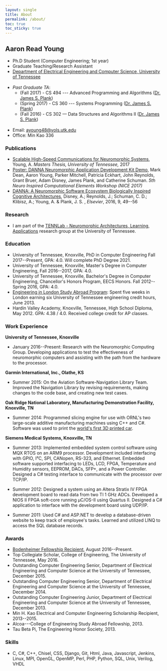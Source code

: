 ```yaml
---
layout: single
title: About
permalink: /about/
toc: true
toc_sticky: true
---
```


## Aaron Read Young

* Ph.D Student (Computer Engineering; 1st year)
* Graduate Teaching/Research Assistant
* [Department of Electrical Engineering and Computer Science, University of Tennessee](http://www.eecs.utk.edu/)<br><br>
* *Past Graduate TA*:
    - (Fall 2017) - CS 494 --- Advanced Programming and Algorithms ([Dr. James S. Plank](https://web.eecs.utk.edu/~plank/))
    - (Spring 2017) - CS 360 --- Systems Programming ([Dr. James S. Plank](https://web.eecs.utk.edu/~plank/))
    - (Fall 2016) - CS 302 &mdash; Data Structures and Algorithms II ([Dr. James S. Plank](https://web.eecs.utk.edu/~plank/))<br><br>
* Email: [ayoung48@vols.utk.edu](mailto:ayoung48@vols.utk.edu)
* Office: Min Kao 336

### Publications
* [Scalable High-Speed Communications for Neuromorphic Systems](http://trace.tennessee.edu/utk_gradthes/4916/), Young, A. *Masters Thesis, University of Tennessee,* 2017
* [Poster: DANNA Neuromorphic Application Development Kit Demo](http://neuromorphic.eecs.utk.edu/publications/2017-03-07-danna-neuromorphic-development-kit-demo/), Mark Dean, Aaron Young, Parker Mitchell, Patricia Eckhart, John Reynolds, Grant Bruer, Adam Disney, James Plank, and Catherine Schuman. *5th Neuro Inspired Computational Elements Workshop (NICE 2017)*
* [DANNA: A Neuromorphic Software Ecosystem Biologically Inspired Cognitive Architectures](http://neuromorphic.eecs.utk.edu/publications/2016-07-16-danna-a-neuromorphic-software-ecosystem/), Disney, A.; Reynolds, J.; Schuman, C. D.; Klibisz, A.; Young, A. & Plank, J. S. , *Elsevier*, 2016, 9, 49--56

### Research
* I am part of the [TENNLab - Neuromorphic Architectures, Learning, Applications](http://neuromorphic.eecs.utk.edu/) research group at the University of Tennessee.

### Education
* University of Tennessee, Knoxville, PhD in Computer Engineering Fall 2017--Present, GPA: 4.0. Will complete PhD Degree 2021.
* University of Tennessee, Knoxville, Master's Degree in Computer Engineering, Fall 2016--2017, GPA: 4.0.
* University of Tennessee, Knoxville, Bachelor's Degree in Computer Engineering, Chancellor's Honors Program, EECS Honors. Fall 2012--Spring 2016, GPA: 4.0.
* [Engineering in London Study Abroad Program](http://www.engr.utk.edu/2013-study-abroad-students/): Spent five weeks in London earning six University of Tennessee engineering credit hours, June 2013.
* Hardin Valley Academy, Knoxville, Tennessee, High School Diploma, May 2012. GPA: 4.38 / 4.0.  Received college credit for AP classes. 

### Work Experience
**University of Tennessee, Knoxville**
* January 2016--Present: Research with the Neuromorphic Computing Group. Developing applications to test the effectiveness of neuromorphic computers and assisting with the path from the hardware to the processor.

**Garmin International, Inc., Olathe, KS**
* Summer 2015: On the Aviation Software-Navigation Library Team. Improved the Navigation Library by revising requirements, making changes to the code base, and creating new test cases.

**Oak Ridge National Laboratory, Manufacturing Demonstration Facility, Knoxville, TN**
* Summer 2014: Programmed slicing engine for use with ORNL's two large-scale additive manufacturing machines using C++ and C#. Software was used to print the [world's first 3D printed car](https://research.utk.edu/ut-engineering-students-help-ornl-local-motors-print-drivable-3d-car/).

**Siemens Medical Systems, Knoxville, TN**
* Summer 2013: Implemented embedded system control software using MQX RTOS on an ARM9 processor. Development included interfacing with GPIO, I&sup2;C, SPI, CANopen, RS-323, and Ethernet. Embedded software supported interfacing to LEDs, LCD, FPGA, Temperature and Humidity sensors, EEPROM, DACs, SFP+, and a Power Controller. Designed a C# testing interface to communicate with the processor over TCP/IP.

* Summer 2012: Designed a system using an Altera Stratix IV FPGA development board to read data from two TI 1 GHz ADCs. Developed a NIOS II FPGA soft-core running &micro;C/OS-II using Quartus II. Designed a C# application to interface with the development board using UDP/IP.

* Summer 2011: Used C# and ASP.NET to develop a database-driven website to keep track of employee's tasks.  Learned and utilized LINQ to access the SQL database records.

### Awards
* [Bodenheimer Fellowship Recipient](http://www.engr.utk.edu/give/bodenheimer-fellowships/), August 2016--Present.
* Top Collegiate Scholar, College of Engineering, The University of Tennessee, May 2016.
* Outstanding Computer Engineering Senior, Department of Electrical Engineering and Computer Science at the University of Tennessee, December 2015.
* Outstanding Computer Engineering Senior, Department of Electrical Engineering and Computer Science at the University of Tennessee, December 2014.
* Outstanding Computer Engineering Junior, Department of Electrical Engineering and Computer Science at the University of Tennessee, December 2013.
* Min H. Kao Electrical and Computer Engineering Scholarship Recipient, 2013--2015.
* Alcoa---College of Engineering Study Abroad Fellowship, 2013.
* Tau Beta Pi, The Engineering Honor Society, 2013.

### Skills
* C, C#, C++, Chisel, CSS, Django, Git, Html, Java, Javascript, Jenkins, Linux, MPI, OpenGL, OpenMP, Perl, PHP, Python, SQL, Unix, Verilog, VHDL
